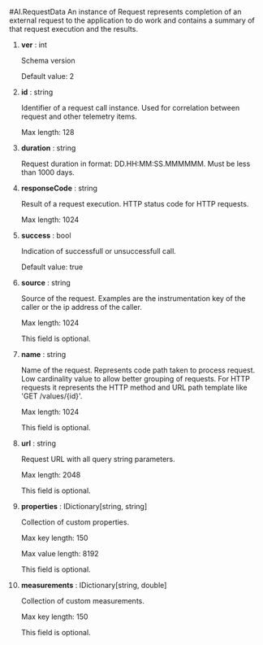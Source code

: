 
#AI.RequestData
An instance of Request represents completion of an external request to the application to do work and contains a summary of that request execution and the results.

1. **ver** : int

    Schema version
    
    Default value: 2
    
1. **id** : string

    Identifier of a request call instance. Used for correlation between request and other telemetry items.
    
    Max length: 128
    
1. **duration** : string

    Request duration in format: DD.HH:MM:SS.MMMMMM. Must be less than 1000 days.
    
1. **responseCode** : string

    Result of a request execution. HTTP status code for HTTP requests.
    
    Max length: 1024
    
1. **success** : bool

    Indication of successfull or unsuccessfull call.
    
    Default value: true
    
1. **source** : string

    Source of the request. Examples are the instrumentation key of the caller or the ip address of the caller.
    
    Max length: 1024
    
    This field is optional.
    
1. **name** : string

    Name of the request. Represents code path taken to process request. Low cardinality value to allow better grouping of requests. For HTTP requests it represents the HTTP method and URL path template like 'GET /values/{id}'.
    
    Max length: 1024
    
    This field is optional.
    
1. **url** : string

    Request URL with all query string parameters.
    
    Max length: 2048
    
    This field is optional.
    
1. **properties** : IDictionary[string, string]

    Collection of custom properties.
    
    Max key length: 150
    
    Max value length: 8192
    
    This field is optional.
    
1. **measurements** : IDictionary[string, double]

    Collection of custom measurements.
    
    Max key length: 150
    
    This field is optional.
    
